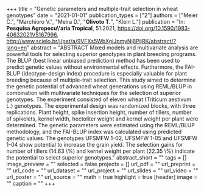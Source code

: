 +++
title = "Genetic parameters and multiple-trait selection in wheat genotypes"
date = "2021-01-01"
publication_types = ["2"]
authors = ["Meier C.", "Marchioro V.", "Meira D.", "**Olivoto T.**", "Klein L."]
publication = "In: **Pesquisa Agropecu\\'aria Tropical**, 51:2021, https://doi.org/10.1590/1983-40632021V5167996, http://www.scielo.br/j/pat/a/9VFXs5WbXgjJpmyNj8PjjRK/abstract/?lang=en"
abstract = "ABSTRACT Mixed models and multivariate analysis are powerful tools for selecting superior genotypes in plant breeding programs. The BLUP (best linear unbiased prediction) method has been used to predict genetic values without environmental effects. Furthermore, the FAI-BLUP (ideotype-design index) procedure is especially valuable for plant breeding because of multiple-trait selection. This study aimed to determine the genetic potential of advanced wheat generations using REML/BLUP in combination with multivariate techniques for the selection of superior genotypes. The experiment consisted of eleven wheat (Triticum aestivum L.) genotypes. The experimental design was randomized blocks, with three replications. Plant height, spike insertion height, number of tillers, number of spikelets, kernel width, hectoliter weight and kernel weight per plant were determined. The genetic parameters were estimated using the REML/BLUP methodology, and the FAI-BLUP index was calculated using predicted genetic values. The genotypes UFSMFW 1-02, UFSMFW 1-05 and UFSMFW 1-04 show potential to increase the grain yield. The selection gains for number of tillers (14.63 \\%) and kernel weight per plant (22.35 \\%) indicate the potential to select superior genotypes."
abstract_short = ""
tags = []
image_preview = ""
selected = false
projects = []
url_pdf = ""
url_preprint = ""
url_code = ""
url_dataset = ""
url_project = ""
url_slides = ""
url_video = ""
url_poster = ""
url_source = ""
math = true
highlight = true
[header]
image = ""
caption = ""
+++
